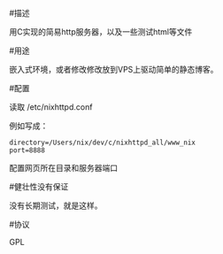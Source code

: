 #描述

用C实现的简易http服务器，以及一些测试html等文件

#用途

嵌入式环境，或者修改修改放到VPS上驱动简单的静态博客。

#配置

读取 /etc/nixhttpd.conf

例如写成：

	directory=/Users/nix/dev/c/nixhttpd_all/www_nix
	port=8888

配置网页所在目录和服务器端口


#健壮性没有保证

没有长期测试，就是这样。

#协议

GPL

